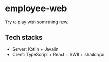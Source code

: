 # employee-web

Try to play with something new.

## Tech stacks

- Server: Kotlin + Javalin
- Client: TypeScript + React + SWR + shadcn/ui
